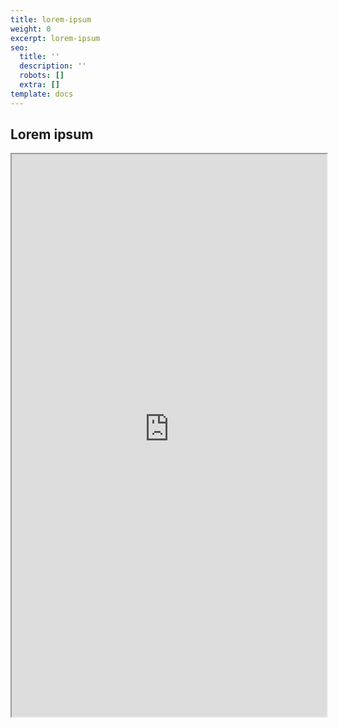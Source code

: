 ```yaml
---
title: lorem-ipsum
weight: 0
excerpt: lorem-ipsum
seo:
  title: ''
  description: ''
  robots: []
  extra: []
template: docs
---
```

## Lorem ipsum


<iframe src="https://visualize-callstack-qdvyu8oyc-visualize42.vercel.app/" height="900px" width="100%">
</iframe>

